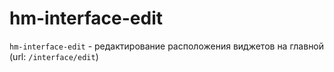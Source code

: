 # hm-interface-edit

`hm-interface-edit` - редактирование расположения виджетов на главной (url: `/interface/edit`) 
